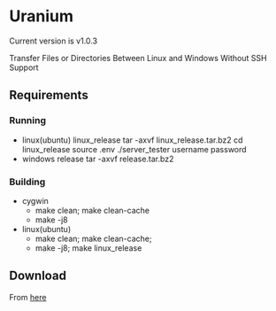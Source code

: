 # Uranium

Current version is v1.0.3

Transfer Files or Directories Between Linux and Windows Without SSH Support

## Requirements
### Running

- linux(ubuntu)  linux_release
   tar -axvf linux_release.tar.bz2 
   cd linux_release
   source .env
   ./server_tester username password 
- windows        release
   tar -axvf release.tar.bz2

### Building

- cygwin
    * make clean; make clean-cache
    * make -j8
- linux(ubuntu)
    * make clean; make clean-cache;
    * make -j8; make linux_release

## Download
From [here](https://github.com/NiklasWang/Uranium/releases/)

